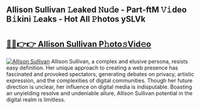 ## Allison Sullivan 𝙻eaked 𝙽u𝚍e - Part-ftM 𝚅𝚒deo B𝚒kini 𝙻eaks - Hot All 𝙿hotos ySLVk

# <h2><a href="http://ld1cjul.urlbe.top/?page=Allison+Sullivan">🔗🔗👉👉 Allison Sullivan P𝚑oto𝚜Vid𝚎o</a></h2>

[![Allison Sullivan](https://i.imgur.com/eBuTRDB.gif)](http://ld1cjul.urlbe.top/?page=Allison+Sullivan)
Allison Sullivan, a complex and elusive persona, resists easy definition. Her unique approach to creating a web presence has fascinated and provoked spectators, generating debates on privacy, artistic expression, and the complexities of digital communities. Though her future direction is unclear, her influence on digital media is indisputable. Boasting an unyielding resolve and undeniable allure, Allison Sullivan potential in the digital realm is limitless.
